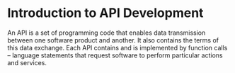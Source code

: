 # Introduction to API Development
An API is a set of programming code that enables data transmission between one software product and another. It also contains the terms of this data exchange.
Each API contains and is implemented by function calls – language statements that request software to perform particular actions and services.


